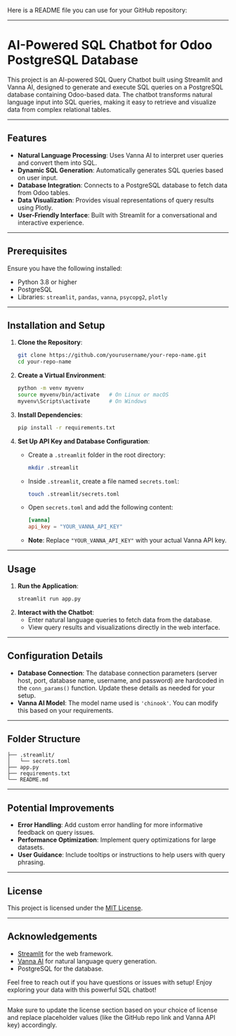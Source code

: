Here is a README file you can use for your GitHub repository:

---

# AI-Powered SQL Chatbot for Odoo PostgreSQL Database

This project is an AI-powered SQL Query Chatbot built using Streamlit and Vanna AI, designed to generate and execute SQL queries on a PostgreSQL database containing Odoo-based data. The chatbot transforms natural language input into SQL queries, making it easy to retrieve and visualize data from complex relational tables.

---

## Features
- **Natural Language Processing**: Uses Vanna AI to interpret user queries and convert them into SQL.
- **Dynamic SQL Generation**: Automatically generates SQL queries based on user input.
- **Database Integration**: Connects to a PostgreSQL database to fetch data from Odoo tables.
- **Data Visualization**: Provides visual representations of query results using Plotly.
- **User-Friendly Interface**: Built with Streamlit for a conversational and interactive experience.

---

## Prerequisites
Ensure you have the following installed:
- Python 3.8 or higher
- PostgreSQL
- Libraries: `streamlit`, `pandas`, `vanna`, `psycopg2`, `plotly`

---

## Installation and Setup
1. **Clone the Repository**:
   ```bash
   git clone https://github.com/yourusername/your-repo-name.git
   cd your-repo-name
   ```

2. **Create a Virtual Environment**:
   ```bash
   python -m venv myvenv
   source myvenv/bin/activate   # On Linux or macOS
   myvenv\Scripts\activate      # On Windows
   ```

3. **Install Dependencies**:
   ```bash
   pip install -r requirements.txt
   ```

4. **Set Up API Key and Database Configuration**:
   - Create a `.streamlit` folder in the root directory:
     ```bash
     mkdir .streamlit
     ```
   - Inside `.streamlit`, create a file named `secrets.toml`:
     ```bash
     touch .streamlit/secrets.toml
     ```
   - Open `secrets.toml` and add the following content:
     ```toml
     [vanna]
     api_key = "YOUR_VANNA_API_KEY"
     ```
   - **Note**: Replace `"YOUR_VANNA_API_KEY"` with your actual Vanna API key.

---

## Usage
1. **Run the Application**:
   ```bash
   streamlit run app.py
   ```
2. **Interact with the Chatbot**:
   - Enter natural language queries to fetch data from the database.
   - View query results and visualizations directly in the web interface.

---

## Configuration Details
- **Database Connection**: The database connection parameters (server host, port, database name, username, and password) are hardcoded in the `conn_params()` function. Update these details as needed for your setup.
- **Vanna AI Model**: The model name used is `'chinook'`. You can modify this based on your requirements.

---

## Folder Structure
```
├── .streamlit/
│   └── secrets.toml
├── app.py
├── requirements.txt
└── README.md
```

---

## Potential Improvements
- **Error Handling**: Add custom error handling for more informative feedback on query issues.
- **Performance Optimization**: Implement query optimizations for large datasets.
- **User Guidance**: Include tooltips or instructions to help users with query phrasing.

---

## License
This project is licensed under the [MIT License](LICENSE).

---

## Acknowledgements
- [Streamlit](https://streamlit.io/) for the web framework.
- [Vanna AI](https://vanna.ai/) for natural language query generation.
- PostgreSQL for the database.

Feel free to reach out if you have questions or issues with setup! Enjoy exploring your data with this powerful SQL chatbot!

--- 

Make sure to update the license section based on your choice of license and replace placeholder values (like the GitHub repo link and Vanna API key) accordingly.
